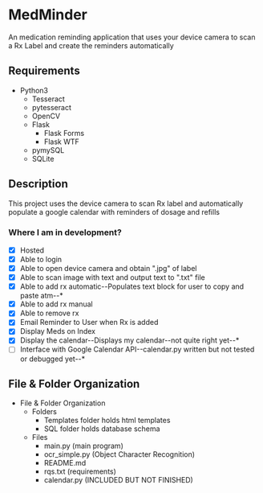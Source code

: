 # MedMinder
An medication reminding application that uses your device camera to scan a Rx Label and create the reminders automatically
## Requirements
- Python3
	- Tesseract
	- pytesseract
	- OpenCV
	- Flask
		- Flask Forms
		- Flask WTF
	- pymySQL
	- SQLite
## Description
This project uses the device camera to scan Rx label and automatically populate a google calendar with reminders of dosage and refills
### Where I am in development?
- [x] Hosted 
- [x] Able to login
- [x] Able to open device camera and obtain ".jpg" of label
- [x] Able to scan image with text and output text to ".txt" file
- [x] Able to add rx automatic--Populates text block for user to copy and paste atm--*
- [x] Able to add rx manual
- [x] Able to remove rx
- [x] Email Reminder to User when Rx is added
- [x] Display Meds on Index
- [x] Display the calendar--Displays my calendar--not quite right yet--*
- [ ] Interface with Google Calendar API--calendar.py written but not tested or debugged yet--*
## File & Folder Organization
- File & Folder Organization
	- Folders
		- Templates folder holds html templates
		- SQL folder holds database schema
	- Files
		- main.py (main program)
		- ocr_simple.py (Object Character Recognition)
		- README.md
		- rqs.txt (requirements)
		- calendar.py (INCLUDED BUT NOT FINISHED)
